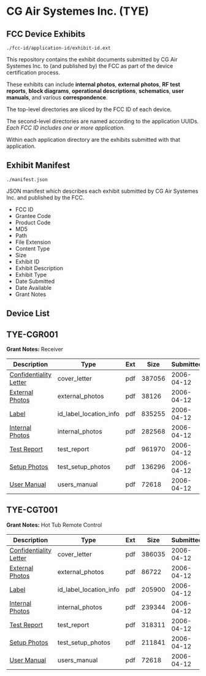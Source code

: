 # CG Air Systemes Inc. (TYE)
## FCC Device Exhibits

```
./fcc-id/application-id/exhibit-id.ext
```

This repository contains the exhibit documents submitted by CG Air Systemes Inc. to (and published by) the FCC as part of the device certification process.

These exhibits can include **internal photos**, **external photos**, **RF test reports**, **block diagrams**, **operational descriptions**, **schematics**, **user manuals**, and various **correspondence**.

The top-level directories are sliced by the FCC ID of each device.

The second-level directories are named according to the application UUIDs. *Each FCC ID includes one or more application.*

Within each application directory are the exhibits submitted with that application. 

## Exhibit Manifest

```
./manifest.json
```

JSON manifest which describes each exhibit submitted by CG Air Systemes Inc. and published by the FCC.

- FCC ID
- Grantee Code
- Product Code
- MD5
- Path
- File Extension
- Content Type
- Size
- Exhibit ID
- Exhibit Description
- Exhibit Type
- Date Submitted
- Date Available
- Grant Notes

## Device List
## TYE-CGR001
**Grant Notes:** Receiver

| Description | Type | Ext | Size | Submitted | Available |
| ----------- | ---- | --- | ---- | --------- | --------- |
| [Confidentiality Letter](TYE-CGR001/04c872252e599f4226acd21c8c8b61ed/646490.pdf) | cover_letter | pdf | 387056 | 2006-04-12 | 2006-04-12 |
| [External Photos](TYE-CGR001/04c872252e599f4226acd21c8c8b61ed/646487.pdf) | external_photos | pdf | 38126 | 2006-04-12 | 2006-04-12 |
| [Label](TYE-CGR001/04c872252e599f4226acd21c8c8b61ed/646486.pdf) | id_label_location_info | pdf | 835255 | 2006-04-12 | 2006-04-12 |
| [Internal Photos](TYE-CGR001/04c872252e599f4226acd21c8c8b61ed/646485.pdf) | internal_photos | pdf | 282568 | 2006-04-12 | 2006-04-12 |
| [Test Report](TYE-CGR001/04c872252e599f4226acd21c8c8b61ed/646483.pdf) | test_report | pdf | 961970 | 2006-04-12 | 2006-04-12 |
| [Setup Photos](TYE-CGR001/04c872252e599f4226acd21c8c8b61ed/646482.pdf) | test_setup_photos | pdf | 136296 | 2006-04-12 | 2006-04-12 |
| [User Manual](TYE-CGR001/04c872252e599f4226acd21c8c8b61ed/646481.pdf) | users_manual | pdf | 72618 | 2006-04-12 | 2006-04-12 |
## TYE-CGT001
**Grant Notes:** Hot Tub Remote Control

| Description | Type | Ext | Size | Submitted | Available |
| ----------- | ---- | --- | ---- | --------- | --------- |
| [Confidentiality Letter](TYE-CGT001/053bfc117f065c0d67cd64f8722b0a1f/646534.pdf) | cover_letter | pdf | 386035 | 2006-04-12 | 2006-04-12 |
| [External Photos](TYE-CGT001/053bfc117f065c0d67cd64f8722b0a1f/646533.pdf) | external_photos | pdf | 86722 | 2006-04-12 | 2006-04-12 |
| [Label](TYE-CGT001/053bfc117f065c0d67cd64f8722b0a1f/646532.pdf) | id_label_location_info | pdf | 205900 | 2006-04-12 | 2006-04-12 |
| [Internal Photos](TYE-CGT001/053bfc117f065c0d67cd64f8722b0a1f/646531.pdf) | internal_photos | pdf | 239344 | 2006-04-12 | 2006-04-12 |
| [Test Report](TYE-CGT001/053bfc117f065c0d67cd64f8722b0a1f/646528.pdf) | test_report | pdf | 318311 | 2006-04-12 | 2006-04-12 |
| [Setup Photos](TYE-CGT001/053bfc117f065c0d67cd64f8722b0a1f/646527.pdf) | test_setup_photos | pdf | 211841 | 2006-04-12 | 2006-04-12 |
| [User Manual](TYE-CGT001/053bfc117f065c0d67cd64f8722b0a1f/646481.pdf) | users_manual | pdf | 72618 | 2006-04-12 | 2006-04-12 |
